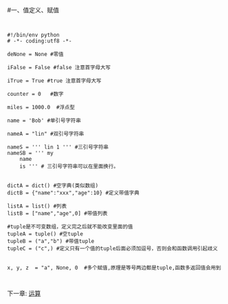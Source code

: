 #一、值定义、赋值

<pre><code>

#!/bin/env python
# -*- coding:utf8 -*-

deNone = None #零值

iFalse = False #false 注意首字母大写

iTrue = True #true 注意首字母大写

counter = 0   #数字

miles = 1000.0  #浮点型

name = 'Bob' #单引号字符串

nameA = "lin" #双引号字符串

nameS = ''' lin 1 ''' #三引号字符串
nameSB = ''' my
    name
    is ''' # 三引号字符串可以在里面换行。
    

dictA = dict() #空字典(类似数组)
dictB = {"name":"xxx","age":10} #定义带值字典

listA = list() #列表
listB = ["name","age",0] #带值列表

#tuple是不可变数组，定义完之后就不能改变里面的值
tupleA = tuple() #空tuple
tupleB = ("a","b") #带值tuple
tupleC = ("c",) #定义只有一个值的tuple后面必须加逗号，否则会和函数调用引起歧义


x, y, z  = "a", None, 0  #多个赋值,原理是等号两边都是tuple,函数多返回值会用到


</code></pre>


下一章: <a href="https://github.com/linjianzao/python-getting-started/blob/master/%E8%BF%90%E7%AE%97.md">运算</a>
